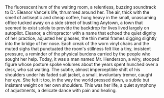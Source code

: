 The fluorescent hum of the waiting room, a relentless, buzzing soundtrack to Dr. Eleanor Vance's life, thrummed around her.  The air, thick with the smell of antiseptic and cheap coffee, hung heavy in the small, unassuming office tucked away on a side street of bustling Anytown, a town that seemed to exist solely to provide the backdrop for lives lived largely on autopilot.  Eleanor, a chiropractor with a name that echoed the quiet dignity of her practice, adjusted her glasses, the thin metal frames digging slightly into the bridge of her nose.  Each creak of the worn vinyl chairs and the muted sighs that punctuated the room's stillness felt like a tiny, insistent pressure, a reminder of the physical burdens carried by the people who sought her help.  Today, it was a man named Mr. Henderson, a wiry, stooped figure whose posture spoke volumes about the years spent hunched over a desk, who sat waiting. The subtle, almost imperceptible shift of his shoulders under his faded suit jacket, a small, involuntary tremor, caught her eye.  She felt it too, in the way the world pressed down, a subtle but insistent weight on her own shoulders.  This was her life, a quiet symphony of adjustments, a delicate dance with pain and healing.

